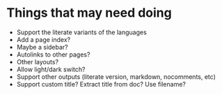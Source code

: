 # Things that may need doing

* Support the literate variants of the languages
* Add a page index?
* Maybe a sidebar?
* Autolinks to other pages?
* Other layouts?
* Allow light/dark switch?
* Support other outputs (literate version, markdown, nocomments, etc)
* Support custom title? Extract title from doc? Use filename?